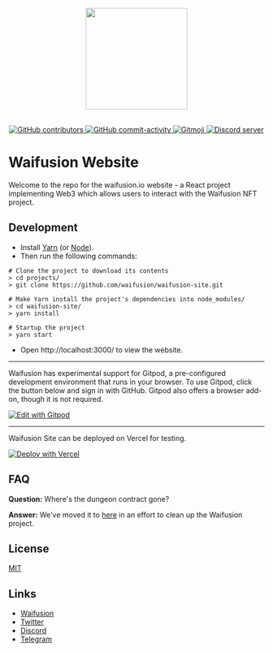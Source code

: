 <div align="center">
  <br>
	<a href="https://waifusion.io/"><img src="https://waifusion.io/static/media/logo-nomask.f3f0ab86.svg" width="200"></a>
  <br>
  <br>
  <p>
    <a href="https://github.com/waifusion/waifusion-site/graphs/contributors">
        <img src="https://img.shields.io/github/contributors/waifusion/waifusion-site?style=flat-square" alt="GitHub contributors" />
    </a>
    <a href="https://github.com/waifusion/waifusion-site/commits/">
        <img src="https://img.shields.io/github/commit-activity/m/waifusion/waifusion-site?style=flat-square" alt="GitHub commit-activity" />
    </a>
    <a href="https://gitmoji.dev">
        <img src="https://img.shields.io/badge/gitmoji-%20😜%20😍-FFDD67.svg?style=flat-square" alt="Gitmoji" >
    </a>
    <a href="https://discord.com/invite/CaR7RhfDZ6">
        <img src="https://discordapp.com/api/guilds/825404718657830982/embed.png" alt="Discord server" >
    </a>
  </p>
</div>

# Waifusion Website

Welcome to the repo for the waifusion.io website - a React project implementing Web3 which allows users to interact with the Waifusion NFT project.

## Development

* Install [Yarn](https://yarnpkg.com/) (or [Node](https://nodejs.org/)).
* Then run the following commands:
```
# Clone the project to download its contents
> cd projects/
> git clone https://github.com/waifusion/waifusion-site.git

# Make Yarn install the project's dependencies into node_modules/
> cd waifusion-site/
> yarn install

# Startup the project
> yarn start
```
* Open http://localhost:3000/ to view the website.

---
Waifusion has experimental support for Gitpod, a pre-configured development environment that runs in your browser. To use Gitpod, click the button below and sign in with GitHub. Gitpod also offers a browser add-on, though it is not required.

[![Edit with Gitpod](https://gitpod.io/button/open-in-gitpod.svg)](https://gitpod.io/#https://github.com/badges/shields)

---

Waifusion Site can be deployed on Vercel for testing.

[![Deploy with Vercel](https://vercel.com/button)](https://vercel.com/new/git/external?repository-url=https%3A%2F%2Fgithub.com%2Fwaifusion%2Fwaifusion-site)


## FAQ
**Question:** Where's the dungeon contract gone?

**Answer:** We've moved it to [here](https://github.com/waifusion/contracts) in an effort to clean up the Waifusion project.

## License
[MIT](LICENSE)

## Links
* [Waifusion](https://waifusion.io)
* [Twitter](https://twitter.com/waifusion)
* [Discord](https://discord.gg/CaR7RhfDZ6)
* [Telegram](https://t.me/Waifusion)
